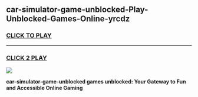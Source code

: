 
## car-simulator-game-unblocked-Play-Unblocked-Games-Online-yrcdz
<h3>
<a href="https://premium76.site?title=car-simulator-game-unblocked&ref=24A">CLICK TO PLAY</a></h3>
<hr>

<h3>
<a href="https://premium76.site?title=car-simulator-game-unblocked&ref=24A">CLICK 2 PLAY</a>
  
</h3>

<a href="https://premium76.site?title=car-simulator-game-unblocked&ref=24A"><img src="https://clearcache.store/games.png"></a>


**car-simulator-game-unblocked games unblocked: Your Gateway to Fun and Accessible Online Gaming**
